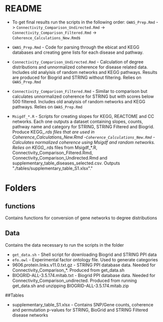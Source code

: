 # README

- To get final results run the scripts in the following order: `GWAS_Prep.Rmd` -> `Connectivity_Comparison_Undirected.Rmd` -> `Connectivity_Comparison_Filtered.Rmd` -> `Coherence_Calculations_New.Rmd`s

- `GWAS_Prep.Rmd` - Code for parsing through the ebicat and KEGG databases and creating gene lists for each disease and pathway. 
- `Connectivity_Comparison_Undirected.Rmd` - Calculation of  degree distributions and unnormalized coherence for disease related data. Includes old analyisis of random networks and KEGG pathways. Results are produced for Biogrid and STRING without filtering. Relies on `GWAS_Prep.Rmd` 
- `Connectivity_Comparison_Filtered.Rmd` - Similar to comparison but calculates unnormalized coherence for STRING but with scores below 500 filtered. Includes old analyisis of random networks and KEGG pathways. Relies on `GWAS_Prep.Rmd` 
- `Msigdf_*.R` - Scripts for creating slopes for KEGG, REACTOME and CC networks. Each one outputs a dataset containing slopes, counts, pathway name and category for STRING, STRING Filtered and Biogrid. Produce KEGG_*.rds files that are used in Coherence_Calculations_New.Rmd
-`Coherence_Calculations_New.Rmd` - Calculates normalized coherence using Msigdf and random networks. Relies on KEGG_*.rds files from Msigdf_*.R, Connectivity_Comparison_Filtered.Rmd, Connectivity_Comparison_Undirected.Rmd and supplementary_table_diseases_selected.csv. Outputs "./tables/supplementary_table_S1.xlsx"."

# Folders

## functions
Contains functions for conversion of gene networks to degree distributions

## Data
Contains the data necessary to run the scripts in the folder

- `get_data.sh` - Shell script for downloading Biogrid and STRING PPI data
- `efo.owl` - Experimental factor ontology file. Used to generate categories
- 9606.protein.links.v11.0.txt.gz - STRING PPI database data. Needed for Connectivity_Comparison_*. Produced from get_data.sh
- BIOGRID-ALL-3.5.174.mitab.txt - Biogrid PPI database data. Needed for Connectivity_Comparison_undirected. Produced from running get_data.sh and unzipping BIOGRID-ALL-3.5.174.mitab.zip

##Tables

- supplementary_table_S1.xlsx - Contains SNP/Gene counts, coherence and permutation p-values for STRING, BioGrid and STRING Filtered disease networks




